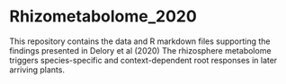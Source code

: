 # Rhizometabolome_2020
This repository contains the data and R markdown files supporting the findings presented in Delory et al (2020) The rhizosphere metabolome triggers species-specific and context-dependent root responses in later arriving plants.
